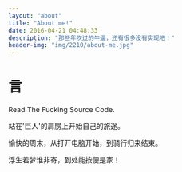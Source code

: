 ```yaml
---
layout: "about"
title: "About me!"
date: 2016-04-21 04:48:33
description: "那些年吹过的牛逼，还有很多没有实现吧！"
header-img: "img/2210/about-me.jpg"
---
```


# 言

Read The Fucking Source Code. 

站在'巨人'的肩膀上开始自己的旅途。

愉快的周末，从打开电脑开始，到骑行归来结束。

浮生若梦谁非寄，到处能按便是家！
